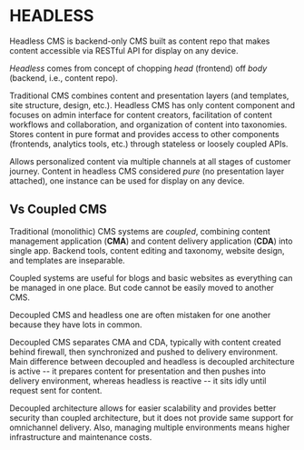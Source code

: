# HEADLESS

Headless CMS is backend-only CMS built as content repo that makes content accessible via RESTful API for display on any device.

_Headless_ comes from concept of chopping _head_ (frontend) off _body_ (backend, i.e., content repo).

Traditional CMS combines content and presentation layers (and templates, site structure, design, etc.). Headless CMS has only content component and focuses on admin interface for content creators, facilitation of content workflows and collaboration, and organization of content into taxonomies. Stores content in pure format and provides access to other components (frontends, analytics tools, etc.) through stateless or loosely coupled APIs.

Allows personalized content via multiple channels at all stages of customer journey. Content in headless CMS considered _pure_ (no presentation layer attached), one instance can be used for display on any device.

## Vs Coupled CMS

Traditional (monolithic) CMS systems are _coupled_, combining content management application (**CMA**) and content delivery application (**CDA**) into single app. Backend tools, content editing and taxonomy, website design, and templates are inseparable.

Coupled systems are useful for blogs and basic websites as everything can be managed in one place. But code cannot be easily moved to another CMS.

Decoupled CMS and headless one are often mistaken for one another because they have lots in common.

Decoupled CMS separates CMA and CDA, typically with content created behind firewall, then synchronized and pushed to delivery environment. Main difference between decoupled and headless is decoupled architecture is active -- it prepares content for presentation and then pushes into delivery environment, whereas headless is reactive -- it sits idly until request sent for content.

Decoupled architecture allows for easier scalability and provides better security than coupled architecture, but it does not provide same support for omnichannel delivery. Also, managing multiple environments means higher infrastructure and maintenance costs.
